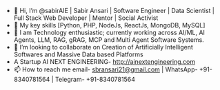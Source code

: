 - 👋 Hi, I’m @sabirAIE | Sabir Ansari | Software Engineer | Data Scientist | Full Stack Web Developer | Mentor | Social Activist
- 👀 My key skills [Python, PHP, NodeJs, ReactJs, MongoDB, MySQL]
- 🌱 I am Technology enthusiastic; currently working across AI/ML, AI Agents, LLM, RAG, gRAG, MCP and Multi Agent Software Systems.
- 💞️ I’m looking to collaborate on Creation of Artificially Intelligent Softwares and Massive Data based Platforms
- A Startup AI NEXT ENGINEERING- http://ainextengineering.com
- 📫 How to reach me email- sbransari21@gmail.com | WhatsApp- +91-8340781564 | Telegram- +91-8340781564

<!---
sabirAIE/sabirAIE is a ✨ special ✨ repository because its `README.md` (this file) appears on your GitHub profile.
You can click the Preview link to take a look at your changes.
--->
